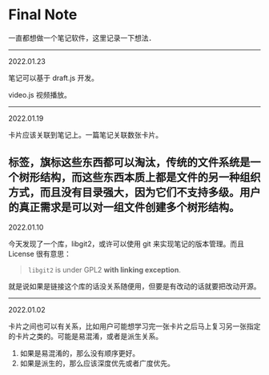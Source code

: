 # Final Note

一直都想做一个笔记软件，这里记录一下想法．

---

2022.01.23

笔记可以基于 draft.js 开发。

video.js 视频播放。

---

2022.01.19

卡片应该关联到笔记上。一篇笔记关联数张卡片。

标签，旗标这些东西都可以淘汰，传统的文件系统是一个树形结构，而这些东西本质上都是文件的另一种组织方式，而且没有目录强大，因为它们不支持多级。用户的真正需求是可以对一组文件创建多个树形结构。
---

2022.01.10

今天发现了一个库，libgit2，或许可以使用 git 来实现笔记的版本管理。而且 License 很有意思：

> `libgit2` is under GPL2 **with linking exception**.

就是说如果是链接这个库的话没关系随便用，但要是有改动的话就要把改动开源。

---

2022.01.02

卡片之间也可以有关系，比如用户可能想学习完一张卡片之后马上复习另一张指定的卡片之类的。可能是易混淆，或者是派生关系。

1. 如果是易混淆的，那么没有顺序更好。
2. 如果是派生的，那么应该深度优先或者广度优先。
